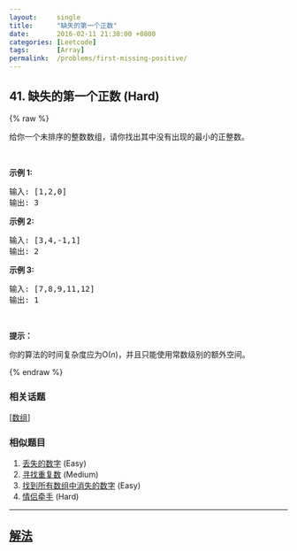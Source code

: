 ```yaml
---
layout:     single
title:      "缺失的第一个正数"
date:       2016-02-11 21:30:00 +0800
categories: [Leetcode]
tags:       [Array]
permalink:  /problems/first-missing-positive/
---
```


## 41. 缺失的第一个正数 (Hard)

{% raw %}

<p>给你一个未排序的整数数组，请你找出其中没有出现的最小的正整数。</p>

<p>&nbsp;</p>

<p><strong>示例&nbsp;1:</strong></p>

<pre>输入: [1,2,0]
输出: 3
</pre>

<p><strong>示例&nbsp;2:</strong></p>

<pre>输入: [3,4,-1,1]
输出: 2
</pre>

<p><strong>示例&nbsp;3:</strong></p>

<pre>输入: [7,8,9,11,12]
输出: 1
</pre>

<p>&nbsp;</p>

<p><strong>提示：</strong></p>

<p>你的算法的时间复杂度应为O(<em>n</em>)，并且只能使用常数级别的额外空间。</p>

{% endraw %}

### 相关话题
  [[数组](https://github.com/openset/leetcode/tree/master/tag/array/README.md)]

### 相似题目
  1. [丢失的数字](/problems/missing-number) (Easy)
  1. [寻找重复数](/problems/find-the-duplicate-number) (Medium)
  1. [找到所有数组中消失的数字](/problems/find-all-numbers-disappeared-in-an-array) (Easy)
  1. [情侣牵手](/problems/couples-holding-hands) (Hard)

---

## [解法](https://github.com/openset/leetcode/tree/master/problems/first-missing-positive)
